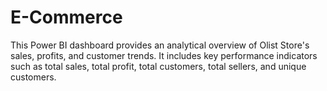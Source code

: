 # E-Commerce
This Power BI dashboard provides an analytical overview of Olist Store's sales, profits, and customer trends. It includes key performance indicators such as total sales, total profit, total customers, total sellers, and unique customers.
